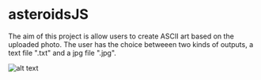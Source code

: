 # asteroidsJS

The aim of this project is allow users to create ASCII art based on the uploaded photo. 
The user has the choice betweeen two kinds of outputs, a text file ".txt" and a jpg file ".jpg".

![alt text](https://raw.githubusercontent.com/ifariat/asteroidsJS/master/preview.png)


